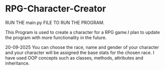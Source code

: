# RPG-Character-Creator

RUN THE main.py FILE TO RUN THE PROGRAM.

This Program is used to create a character for a RPG game.I plan to update the program with more functionality in the future.

20-09-2025
You can choose the race, name and gender of your character and your character will be assigned the base stats for the chosen race.
I have used OOP concepts such as classes, methods, attributes and inheritance.

